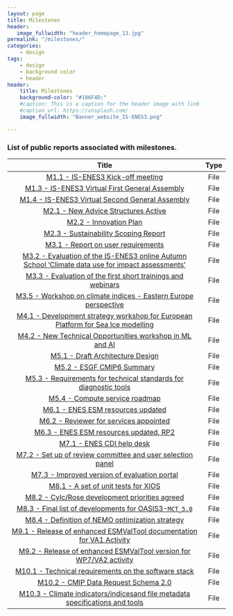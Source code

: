 ```yaml
---
layout: page
title: Milestones
header:
   image_fullwidth: "header_homepage_13.jpg"
permalink: "/milestones/"
categories:
    - design
tags:
    - design
    - background color
    - header
header:
    title: Milestones
    background-color: "#186F4D;"
    #caption: This is a caption for the header image with link
    #caption_url: https://unsplash.com/
    image_fullwidth: "Banner_website_IS-ENES3.png"

---
```


### List of public reports associated with milestones. 

Title | Type
:----:|:----:
[M1.1 - IS-ENES3 Kick-off meeting](https://raw.githubusercontent.com/valeriupredoi/valeriupredoi.github.io/master/pdf_documents/IS-ENES3_M1.1_vf.pdf) | File
[M1.3 - IS-ENES3 Virtual First General Assembly](https://raw.githubusercontent.com/valeriupredoi/valeriupredoi.github.io/master/pdf_documents/IS-ENES3_M1.3_vf.pdf) | File
[M1.4 - IS-ENES3 Virtual Second General Assembly](https://raw.githubusercontent.com/valeriupredoi/valeriupredoi.github.io/master/pdf_documents/IS-ENES3_M1.4.pdf) | File
[M2.1 - New Advice Structures Active](https://raw.githubusercontent.com/valeriupredoi/valeriupredoi.github.io/master/pdf_documents/IS-ENES3_M2.1.pdf) | File
[M2.2 - Innovation Plan](https://raw.githubusercontent.com/valeriupredoi/valeriupredoi.github.io/master/pdf_documents/IS-ENES3_M2.2.pdf) | File
[M2.3 - Sustainability Scoping Report](https://raw.githubusercontent.com/valeriupredoi/valeriupredoi.github.io/master/pdf_documents/IS-ENES3_M2.3_Sustainability_Scoping_Report.pdf) | File
[M3.1 - Report on user requirements](https://raw.githubusercontent.com/valeriupredoi/valeriupredoi.github.io/master/pdf_documents/IS-ENES3_M3.1_User_requirements.pdf) | File
[M3.2 - Evaluation of the IS-ENES3 online Autumn School ‘Climate data use for impact assessments’](https://raw.githubusercontent.com/valeriupredoi/valeriupredoi.github.io/master/pdf_documents/IS-ENES3_M3.2_vf.pdf) | File
[M3.3 - Evaluation of the first short trainings and webinars](https://raw.githubusercontent.com/valeriupredoi/valeriupredoi.github.io/master/pdf_documents/IS-ENES3_M3.3_vf.pdf) | File
[M3.5 - Workshop on climate indices - Eastern Europe perspective](https://raw.githubusercontent.com/valeriupredoi/valeriupredoi.github.io/master/pdf_documents/IS-ENES3_M3.5_vf.pdf) | File
[M4.1 - Development strategy workshop for European Platform for Sea Ice modelling](https://raw.githubusercontent.com/valeriupredoi/valeriupredoi.github.io/master/pdf_documents/IS-ENES3_M4.1_VF_wp.pdf) | File
[M4.2 - New Technical Opportunities workshop in ML and AI](https://raw.githubusercontent.com/valeriupredoi/valeriupredoi.github.io/master/pdf_documents/IS-ENES3_M4.2_vf.pdf) | File
[M5.1 - Draft Architecture Design](https://raw.githubusercontent.com/valeriupredoi/valeriupredoi.github.io/master/pdf_documents/IS-ENES3_M5.1_Draft_Architecture_Design.pdf) | File
[M5.2 - ESGF CMIP6 Summary](https://raw.githubusercontent.com/valeriupredoi/valeriupredoi.github.io/master/pdf_documents/IS-ENES3_M5.2_ESGF_CMIP6_Summary.pdf) | File
[M5.3 - Requirements for technical standards for diagnostic tools](https://raw.githubusercontent.com/valeriupredoi/valeriupredoi.github.io/master/pdf_documents/IS-ENES3_M5.3_Requirements_for_technical_standards_for_diagnostic_tools.pdf) | File
[M5.4 - Compute service roadmap](https://raw.githubusercontent.com/valeriupredoi/valeriupredoi.github.io/master/pdf_documents/IS-ENES3_M5.4_Compute_service_roadmap.pdf)| File
[M6.1 - ENES ESM resources updated](https://raw.githubusercontent.com/valeriupredoi/valeriupredoi.github.io/master/pdf_documents/IS-ENES3_M6.1.pdf) | File
[M6.2 - Reviewer for services appointed](https://raw.githubusercontent.com/valeriupredoi/valeriupredoi.github.io/master/pdf_documents/IS-ENES3_M6.2.pdf) | File
[M6.3 - ENES ESM resources updated, RP2](https://raw.githubusercontent.com/valeriupredoi/valeriupredoi.github.io/master/pdf_documents/IS-ENES3_M6.3.pdf) | File
[M7.1 - ENES CDI help desk](https://raw.githubusercontent.com/valeriupredoi/valeriupredoi.github.io/master/pdf_documents/IS-ENES3_M7.1.pdf) | File
[M7.2 - Set up of review committee and user selection panel](https://raw.githubusercontent.com/valeriupredoi/valeriupredoi.github.io/master/pdf_documents/IS-ENES3_M7.2.pdf) | File
[M7.3 - Improved version of evaluation portal](https://raw.githubusercontent.com/valeriupredoi/valeriupredoi.github.io/master/pdf_documents/IS-ENES3_M7.3.pdf) | File
[M8.1 - A set of unit tests for XIOS](https://raw.githubusercontent.com/valeriupredoi/valeriupredoi.github.io/master/pdf_documents/IS-ENES3_M8.1.pdf) | File
[M8.2 - Cylc/Rose development priorities agreed](https://raw.githubusercontent.com/valeriupredoi/valeriupredoi.github.io/master/pdf_documents/IS-ENES3_M8.2.pdf) | File
[M8.3 - Final list of developments for OASIS3-`MCT_5.0`](https://raw.githubusercontent.com/valeriupredoi/valeriupredoi.github.io/master/pdf_documents/IS-ENES3_M8.3-vf.pdf) | File
[M8.4 - Definition of NEMO optimization strategy](https://raw.githubusercontent.com/valeriupredoi/valeriupredoi.github.io/master/pdf_documents/IS-ENES3_M8.4.pdf) | File
[M9.1 - Release of enhanced ESMValTool documentation for VA1 Activity](https://raw.githubusercontent.com/valeriupredoi/valeriupredoi.github.io/master/pdf_documents/IS-ENES3_M9.1.pdf) | File
[M9.2 - Release of enhanced ESMValTool version for WP7/VA2 activity](https://raw.githubusercontent.com/valeriupredoi/valeriupredoi.github.io/master/pdf_documents/IS-ENES3_M9.2.pdf) | File
[M10.1 - Technical requirements on the software stack](https://raw.githubusercontent.com/valeriupredoi/valeriupredoi.github.io/master/pdf_documents/IS-ENES3_M10.1.pdf) | File
[M10.2 - CMIP Data Request Schema 2.0](https://raw.githubusercontent.com/valeriupredoi/valeriupredoi.github.io/master/pdf_documents/IS-ENES3_M10-2_DataRequestSchema_1-1.pdf) | File
[M10.3 - Climate indicators/indicesand file metadata specifications and tools](https://raw.githubusercontent.com/valeriupredoi/valeriupredoi.github.io/master/pdf_documents/IS-ENES3_M10.3.pdf) | File
